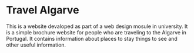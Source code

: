 # Travel Algarve

This is a website devaloped as part of a web design mosule in university. It is a simple brochure website for people
who are traveling to the Algarve in Portugal. It contains information about places to stay things to see and other useful information. 
